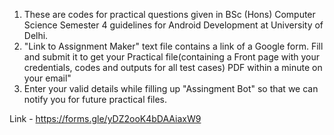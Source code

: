 1. These are codes for practical questions given in BSc (Hons) Computer Science Semester 4 guidelines for Android Development at University of Delhi.
2. "Link to Assignment Maker" text file contains a link of a Google form. Fill and submit it to get your Practical file(containing a Front page with your credentials, codes and outputs for all test cases) PDF within a minute on your email"
3. Enter your valid details while filling up "Assingment Bot" so that we can notify you for future practical files.

Link - https://forms.gle/yDZ2ooK4bDAAiaxW9
